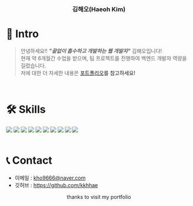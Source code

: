 
<h3 align="center"> 김해오(Haeoh Kim) </h3>

# 👋 Intro

> 안녕하세요!! ***"끝없이 흡수하고 개발하는 웹 개발자"*** 김해오입니다!  
> 현재 약 6개월간 수업을 받으며, 팀 프로젝트를 진행하여 백엔드 개발자 역량을 길렀습니다.  
> 저에 대한 더 자세한 내용은 <a href="">포트폴리오<a>를 참고하세요!

<br />

<div >

# 🛠️ Skills

<img src="https://img.shields.io/badge/HTML-239120?style=for-the-badge&logo=html5&logoColor=white"/>
<img src="https://img.shields.io/badge/JavaScript-F7DF1E?style=for-the-badge&logo=JavaScript&logoColor=white"/>
<img src="https://img.shields.io/badge/CSS-239120?&style=for-the-badge&logo=css3&logoColor=white"/>
<img src="https://img.shields.io/badge/jQuery-0769AD?style=for-the-badge&logo=jquery&logoColor=white"/>
<img src="https://img.shields.io/badge/Bootstrap-563D7C?style=for-the-badge&logo=bootstrap&logoColor=white"/>
<img src="https://img.shields.io/badge/Node.js-43853D?style=for-the-badge&logo=node.js&logoColor=white"/>
<img src="https://img.shields.io/badge/React-20232A?style=for-the-badge&logo=react&logoColor=61DAFB"/>

<img src="https://img.shields.io/badge/Java-ED8B00?style=for-the-badge&logo=openjdk&logoColor=white"/>
<img src="https://img.shields.io/badge/Spring-6DB33F?style=for-the-badge&logo=spring&logoColor=white"/>
<img src="https://img.shields.io/badge/Amazon_AWS-232F3E?style=for-the-badge&logo=amazon-aws&logoColor=white"/>


<br />
<br />

</div>

# 📞 Contact

- 이메일 : kho9666@naver.com
- 깃허브 : <a href="https://github.com/kkhhae">https://github.com/kkhhae</a>

<p  align="center"> thanks to visit my portfolio</p>

